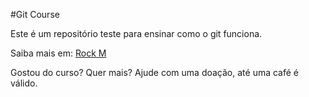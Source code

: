 #Git Course

Este é um repositório teste para ensinar como o git funciona.

Saiba mais em: [Rock M](https://rockm.com.br)

Gostou do curso? Quer mais? Ajude com uma doação, até uma café é válido.